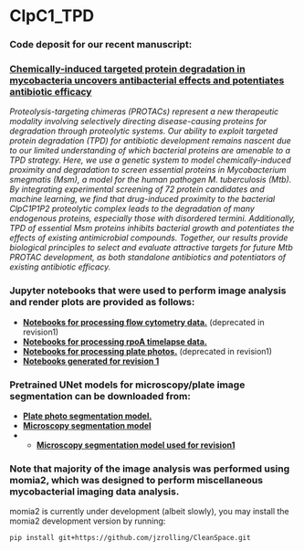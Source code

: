 
[bioRxiv]: https://www.biorxiv.org/content/10.1101/2023.02.14.528552v1

# ClpC1_TPD
### Code deposit for our recent manuscript:
### [Chemically-induced targeted protein degradation in mycobacteria uncovers antibacterial effects and potentiates antibiotic efficacy][bioRxiv]
*Proteolysis-targeting chimeras (PROTACs) represent a new therapeutic modality involving selectively directing disease-causing proteins for degradation through proteolytic systems. Our ability to exploit targeted protein degradation (TPD) for antibiotic development remains nascent due to our limited understanding of which bacterial proteins are amenable to a TPD strategy. Here, we use a genetic system to model chemically-induced proximity and degradation to screen essential proteins in Mycobacterium smegmatis (Msm), a model for the human pathogen M. tuberculosis (Mtb). By integrating experimental screening of 72 protein candidates and machine learning, we find that drug-induced proximity to the bacterial ClpC1P1P2 proteolytic complex leads to the degradation of many endogenous proteins, especially those with disordered termini. Additionally, TPD of essential Msm proteins inhibits bacterial growth and potentiates the effects of existing antimicrobial compounds. Together, our results provide biological principles to select and evaluate attractive targets for future Mtb PROTAC development, as both standalone antibiotics and potentiators of existing antibiotic efficacy.*

[flow]:https://github.com/jzrolling/ClpC1_TPD/tree/main/ClpC1_TPD_jupyter_notebooks/flow_analysis
[plate]:https://github.com/jzrolling/ClpC1_TPD/tree/main/ClpC1_TPD_jupyter_notebooks/plate_image_analysis
[rpoA]:https://github.com/jzrolling/ClpC1_TPD/tree/main/ClpC1_TPD_jupyter_notebooks/microscopy_analysis
[revision1]:https://github.com/jzrolling/ClpC1_TPD/tree/main/ClpC1_TPD_jupyter_notebooks_revision1

### Jupyter notebooks that were used to perform image analysis and render plots are provided as follows:
* **[Notebooks for processing flow cytometry data.][flow]** (deprecated in revision1)
* **[Notebooks for processing rpoA timelapse data.][rpoA]**
* **[Notebooks for processing plate photos.][plate]** (deprecated in revision1)
* **[Notebooks generated for revision 1][revision1]** 

[plate_unet]:https://drive.google.com/drive/folders/1ngNdMPka_KaukyDj62vECfXcP6xt6zZP?usp=sharing
[microscopy_unet]:https://drive.google.com/drive/folders/1d7Otbzh51iaa62gbwXpPfXGkx0ULqhVF?usp=sharing
[microscopy_unet_new]: https://drive.google.com/drive/folders/18n4wioiCQcQfKx2iba4jwxInXc6wNgni?usp=sharing

### Pretrained UNet models for microscopy/plate image segmentation can be downloaded from:
* **[Plate photo segmentation model.][plate_unet]**
* **[Microscopy segmentation model][microscopy_unet]**
* * **[Microscopy segmentation model used for revision1][microscopy_unet_new]**

### Note that majority of the image analysis was performed using momia2, which was designed to perform miscellaneous mycobacterial imaging data analysis.
momia2 is currently under development (albeit slowly), you may install the momia2 development version by running:
```
pip install git+https://github.com/jzrolling/CleanSpace.git
```







